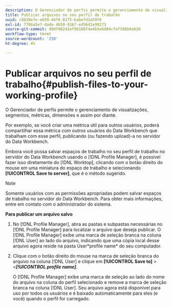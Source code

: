 ```yaml
---
description: O Gerenciador de perfis permite o gerenciamento de visualizações, segmentos, métricas, dimensões e assim por diante.
title: Publicar arquivos no seu perfil de trabalho
uuid: c8810e7e-e659-44f6-8175-babefd2a59f6
exl-id: 7706a5e7-dade-4b50-9167-ed56d1e99273
source-git-commit: d9df90242ef96188f4e4b5e6d04cfef196b0a628
workflow-type: tm+mt
source-wordcount: '250'
ht-degree: 4%

---
```


# Publicar arquivos no seu perfil de trabalho{#publish-files-to-your-working-profile}

O Gerenciador de perfis permite o gerenciamento de visualizações, segmentos, métricas, dimensões e assim por diante.

Por exemplo, se você criar uma métrica útil para outros usuários, poderá compartilhar essa métrica com outros usuários do Data Workbench que trabalham com esse perfil, publicando (ou fazendo upload)-a no servidor do Data Workbench.

Embora você possa salvar espaços de trabalho no seu perfil de trabalho no servidor do Data Workbench usando o [!DNL Profile Manager], é possível fazer isso diretamente do [!DNL Worktop], clicando com o botão direito do mouse em uma miniatura do espaço de trabalho e selecionando **[!UICONTROL Save to server]**, que é o método sugerido.

>[!NOTE]
>
>Somente usuários com as permissões apropriadas podem salvar espaços de trabalho no servidor do Data Workbench. Para obter mais informações, entre em contato com o administrador do sistema.

**Para publicar um arquivo salvo**

1. No [!DNL Profile Manager], abra as pastas e subpastas necessárias no [!DNL Profile Manager] para localizar o arquivo que deseja publicar. O [!DNL Profile Manager] exibe uma marca de seleção branca na coluna [!DNL User] ao lado do arquivo, indicando que uma cópia local desse arquivo agora reside na pasta User\*profile name* do seu computador.
1. Clique com o botão direito do mouse na marca de seleção branca do arquivo na coluna [!DNL User] e clique em **[!UICONTROL Save to]** > *&lt;**[!UICONTROL profile name]***.

   O [!DNL Profile Manager] exibe uma marca de seleção ao lado do nome do arquivo na coluna do perfil selecionado e remove a marca de seleção branca na coluna [!DNL User]. Seu arquivo agora está disponível para uso por todos os usuários e é baixado automaticamente para eles (e você) quando o perfil for carregado.

